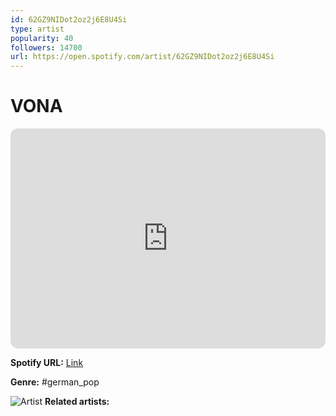 ```yaml
---
id: 62GZ9NIDot2oz2j6E8U4Si
type: artist
popularity: 40
followers: 14700
url: https://open.spotify.com/artist/62GZ9NIDot2oz2j6E8U4Si
---
```

# VONA

<iframe style="border-radius:12px" src="https://open.spotify.com/embed/artist/62GZ9NIDot2oz2j6E8U4Si" width="100%" height="352" frameBorder="0" allowfullscreen="" allow="autoplay; clipboard-write; encrypted-media; fullscreen; picture-in-picture" loading="lazy"></iframe>

**Spotify URL:** [Link](https://open.spotify.com/artist/62GZ9NIDot2oz2j6E8U4Si)

**Genre:**  #german_pop

![Artist](https://i.scdn.co/image/ab6761610000e5eb5d03d67bfaef8abcdbf3953c)
**Related artists:**

